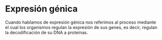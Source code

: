 # Expresión génica

Cuando hablamos de expresión génica nos referimos al proceso mediante el cual los organismos regulan la expresión de sus genes, es decir, regulan la decodificación de su DNA a proteínas. 

